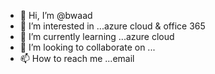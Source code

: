 - 👋 Hi, I’m @bwaad
- 👀 I’m interested in ...azure cloud & office 365
- 🌱 I’m currently learning ...azure cloud
- 💞️ I’m looking to collaborate on ...
- 📫 How to reach me ...email 

<!---
bwaad/bwaad is a ✨ special ✨ repository because its `README.md` (this file) appears on your GitHub profile.
You can click the Preview link to take a look at your changes.
--->
